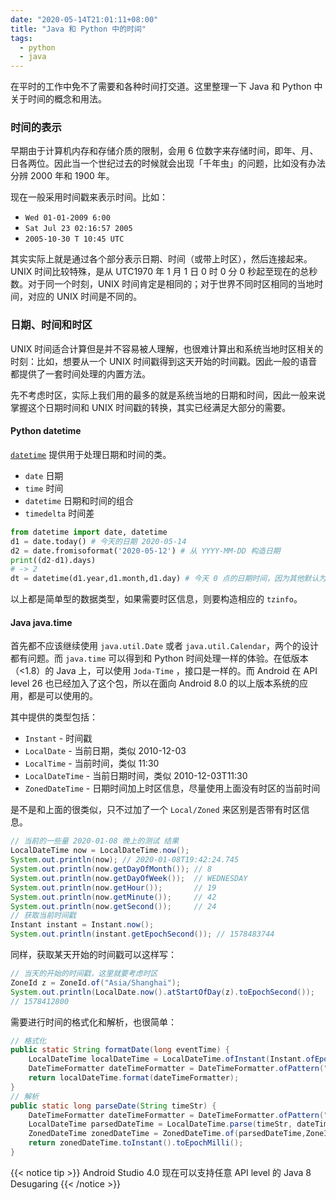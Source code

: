 ```yaml
---
date: "2020-05-14T21:01:11+08:00"
title: "Java 和 Python 中的时间"
tags:
  - python
  - java
---
```


在平时的工作中免不了需要和各种时间打交道。这里整理一下 Java 和 Python 中关于时间的概念和用法。

<!--more-->

### 时间的表示

早期由于计算机内存和存储介质的限制，会用 6 位数字来存储时间，即年、月、日各两位。因此当一个世纪过去的时候就会出现「千年虫」的问题，比如没有办法分辨 2000 年和 1900 年。

现在一般采用时间戳来表示时间。比如：

- `Wed 01-01-2009 6:00`
- `Sat Jul 23 02:16:57 2005`
- `2005-10-30 T 10:45 UTC`

其实实际上就是通过各个部分表示日期、时间（或带上时区），然后连接起来。UNIX 时间比较特殊，是从 UTC1970 年 1 月 1 日 0 时 0 分 0 秒起至现在的总秒数。对于同一个时刻，UNIX 时间肯定是相同的；对于世界不同时区相同的当地时间，对应的 UNIX 时间是不同的。

### 日期、时间和时区

UNIX 时间适合计算但是并不容易被人理解，也很难计算出和系统当地时区相关的时刻：比如，想要从一个 UNIX 时间戳得到这天开始的时间戳。因此一般的语音都提供了一套时间处理的内置方法。

先不考虑时区，实际上我们用的最多的就是系统当地的日期和时间，因此一般来说掌握这个日期时间和 UNIX 时间戳的转换，其实已经满足大部分的需要。

#### Python datetime

[`datetime`](https://docs.python.org/zh-cn/3/library/datetime.html#module-datetime) 提供用于处理日期和时间的类。

- `date` 日期
- `time` 时间
- `datetime` 日期和时间的组合
- `timedelta` 时间差

```python
from datetime import date, datetime
d1 = date.today() # 今天的日期 2020-05-14
d2 = date.fromisoformat('2020-05-12') # 从 YYYY-MM-DD 构造日期
print((d2-d1).days)
# -> 2
dt = datetime(d1.year,d1.month,d1.day) # 今天 0 点的日期时间，因为其他默认为0
```

以上都是简单型的数据类型，如果需要时区信息，则要构造相应的 `tzinfo`。

#### Java java.time

首先都不应该继续使用 `java.util.Date` 或者 `java.util.Calendar`，两个的设计都有问题。而 `java.time` 可以得到和 Python 时间处理一样的体验。在低版本（<1.8）的 Java 上，可以使用 `Joda-Time` ，接口是一样的。而 Android 在 API level 26 也已经加入了这个包，所以在面向 Android 8.0 的以上版本系统的应用，都是可以使用的。

其中提供的类型包括：

- `Instant` - 时间戳
- `LocalDate` - 当前日期，类似 2010-12-03
- `LocalTime` - 当前时间，类似 11:30
- `LocalDateTime` - 当前日期时间，类似 2010-12-03T11:30
- `ZonedDateTime` - 日期时间加上时区信息，尽量使用上面没有时区的当前时间

是不是和上面的很类似，只不过加了一个 `Local/Zoned` 来区别是否带有时区信息。

```java
// 当前的一些量 2020-01-08 晚上的测试 结果
LocalDateTime now = LocalDateTime.now();
System.out.println(now); // 2020-01-08T19:42:24.745
System.out.println(now.getDayOfMonth()); // 8
System.out.println(now.getDayOfWeek());  // WEDNESDAY
System.out.println(now.getHour());       // 19
System.out.println(now.getMinute());     // 42
System.out.println(now.getSecond());     // 24
// 获取当前时间戳
Instant instant = Instant.now();
System.out.println(instant.getEpochSecond()); // 1578483744
```

同样，获取某天开始的时间戳可以这样写：

```java
// 当天的开始的时间戳，这里就要考虑时区
ZoneId z = ZoneId.of("Asia/Shanghai");
System.out.println(LocalDate.now().atStartOfDay(z).toEpochSecond());
// 1578412800
```

需要进行时间的格式化和解析，也很简单：

```java
// 格式化
public static String formatDate(long eventTime) {
    LocalDateTime localDateTime = LocalDateTime.ofInstant(Instant.ofEpochMilli(eventTime), ZoneId.systemDefault());
    DateTimeFormatter dateTimeFormatter = DateTimeFormatter.ofPattern("yyyy-MM-dd HH:mm:ss");
    return localDateTime.format(dateTimeFormatter);
}
// 解析
public static long parseDate(String timeStr) {
    DateTimeFormatter dateTimeFormatter = DateTimeFormatter.ofPattern("yyyy-MM-dd HH:mm:ss");
    LocalDateTime parsedDateTime = LocalDateTime.parse(timeStr, dateTimeFormatter);
    ZonedDateTime zonedDateTime = ZonedDateTime.of(parsedDateTime,ZoneId.systemDefault());
    return zonedDateTime.toInstant().toEpochMilli();
}
```

{{< notice tip >}}
Android Studio 4.0 现在可以支持任意 API level 的 Java 8 Desugaring
{{< /notice >}}

